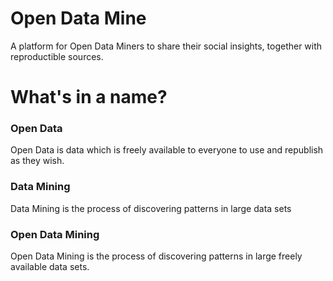 # Open Data Mine
A platform for Open Data Miners to share their social insights, together with reproductible sources.

# What's in a name?
### Open Data
Open Data is data which is freely available to everyone to use and republish as they wish.
### Data Mining
Data Mining is the process of discovering patterns in large data sets
### Open Data Mining
Open Data Mining is the process of discovering patterns in large freely available data sets.
